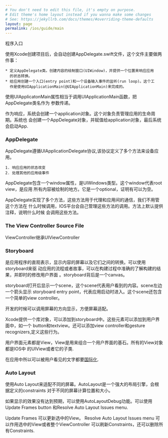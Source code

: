 ```yaml
---
# You don't need to edit this file, it's empty on purpose.
# Edit theme's home layout instead if you wanna make some changes
# See: https://jekyllrb.com/docs/themes/#overriding-theme-defaults
layout: page
permalink: /ios/guide/main
---
```


程序入口

使用Xcode创建项目后，会自动创建AppDelegate.swift文件，这个文件主要做两件事：

	* 定义AppDelegate类。创建内容的绘制窗口(UIWindow)，并提供一个位置来响应应用
	  的状态转换。
	* 给应用创建一个入口(entry point)和一个设备输入事件的监听(run loop)。这个工
	  作是使用UIApplicationMain(@UIApplicationMain)来完成的。

使用UIApplicatonMain属性相当于调用UIApplicationMain函数，把AppDelegate类名作为
参数传递。

作为响应，系统会创建一个application对象。这个对象负责管理应用的生命周期。系统也
会创建一个AppDelegate对象，并赋值给application对象，最后系统会启动App.

### AppDelegate

AppDelegate遵循UIApplicationDelegate协议,该协议定义了多个方法来设备应用。

	1. 响应应用的状态改变
	2. 处理其他的应用级事件

AppDelegate包含一个window属性，是UIWindows类型。这个window代表root view，是应用
所有内容被绘制的地方。它是一个optional，证明有可以为空。

AppDelegate实现了多个方法，这些方法用于代理和应用间的通信，我们不用管这个方法在
什么时候调用，IOS平台会自己管理这些方法的调用。方法上默认提供注释，说明什么时候
会调用这些方法。

### The View Controller Source File
ViewController继承UIViewController

### Storyboard
是应用程序的直观表示，显示内容的屏幕以及它们之间的转换。可以使用storyboard来驱
动应用的流程或者故事，可以在构建过程中准确的了解构建的结果，并即时的修改用户界面
。storyboard背后是一个canvas。

storyboard打开后显示一个scene，这个scene代表用户看到的内容。scene左边一个箭头显示
storyboard entry point，代表应用启动时进入。这个scene还包含一个简单的view controller。

开发的时候可以调用屏幕的方向显示，方便屏幕适配。

Xcode提供一个库对象，可以添加到storyboard中。这些元素可以添加到用户界面中，如一个
button和textview。还可以添加view controller和gesture recognizers,定义这些行为。

用户界面元素都是View，View是用来组合一个用户界面的基石。所有的View对象都是IOS中
的UIView或者它的子类.

在应用中所以可以被用户看见的文字都要[国际化](https://developer.apple.com/internationalization/).

### Auto Layout
使用Auto Layout来适配不同的屏幕。AutoLayout是一个强大的布局引擎，会根据定义的constraints
对于不同的屏幕计算位置和大小。

如果显示的效果没有达到预期，可以使用AutoLayoutDebug功能。可以使用Update Frames button
和Resolve Auto Layout Issues menu.

Update Frames 可以更新选中的View。
Resolve Auto Layout Issues menu 可以作用选中的View或者整个ViewController
可以刷新Constraints，还可以删除所有Constraints.
